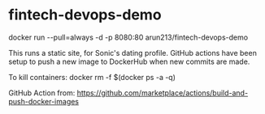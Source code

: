 # fintech-devops-demo

docker run --pull=always -d -p 8080:80 arun213/fintech-devops-demo

This runs a static site, for Sonic's dating profile. GitHub actions have been setup to push a new image to DockerHub when new commits are made. 

To kill containers: docker rm -f $(docker ps -a -q)

GitHub Action from: https://github.com/marketplace/actions/build-and-push-docker-images
